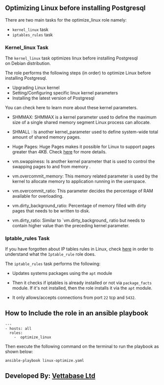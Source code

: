 ## Optimizing Linux before installing Postgresql

There are two main tasks for the optimize_linux
role namely:

- `kernel_linux` task
- `iptables_rules` task

### Kernel_linux Task

The `kernel_linux` task optimizes linux before installing Postgresql  
on Debian distribution.

The role performs the following steps (in order) 
to optimize Linux before installing Postgresql.

- Upgrading Linux kernel 
- Setting/Configuring specific linux kernel parameters
- Installing the latest version of Postgresql

You can check here to learn more about these kernel
parameters. 

- SHMMAX: SHMMAX is a kernel parameter 
used to define the maximum size of a single shared
memory segment Linux process can allocate.

- SHMALL : Is another kernel_parameter used to
define system-wide total amount of shared memory
pages.

- Huge Pages: Huge Pages makes it possible for 
Linux to support pages greater than 4KB. Check
[here](https://help.ubuntu.com/community/KVM%20-%20Using%20Hugepages) for more details.

- vm.swappiness: Is another kernel parameter that
is used to control the swapping pages to and from memory 
. 

- vm.overcommit_memory: This memory related parameter is
used by the kernel to allocate memory to application 
running in the userspace.

- vm.overcommit_ratio: This parameter decides the
percentage of RAM available for overloading.

- vm.dirty_background_ratio: Percentage of memory
filled with dirty pages that needs to be written to
disk.  

- vm.dirty_ratio: Similar to `vm.dirty_background_
ratio but needs to contain higher value than the 
preceding kernel parameter.

### Iptable_rules Task

If you have forgotten about IP tables rules in Linux,
check [here](https://linux.die.net/man/8/iptables) in order to understand what the `Iptable_rule` role does.

The `iptable_rules` task performs the following:

- Updates systems packages using the `apt` module

-  Then it checks if iptables is already installed 
or not via `package_facts` module. If it's not
installed, then the role installs it via the 
`apt` module. 

- It only allows/accepts connections from port `22` tcp and `5432`.
 
## How to Include the role in an ansible playbook

```
--- 
- hosts: all 
  roles: 
    -  optimize_linux
```


Then execute the following command on the terminal
to run the playbook as shown below:

`ansible-playbook linux-optimize.yaml`  

## Developed By: [Vettabase Ltd](vettabase.com)
